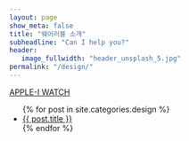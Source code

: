 ```yaml
---
layout: page
show_meta: false
title: "웨어러블 소개"
subheadline: "Can I help you?"
header:
   image_fullwidth: "header_unsplash_5.jpg"
permalink: "/design/"
---
```



[APPLE-I WATCH](https://tjgmltmd.github.io//design/apple-i-watch/)



<ul>
    {% for post in site.categories.design %}
    <li><a href="{{ site.url }}{{ post.url }}">{{ post.title }}</a></li>
    {% endfor %}
</ul>
